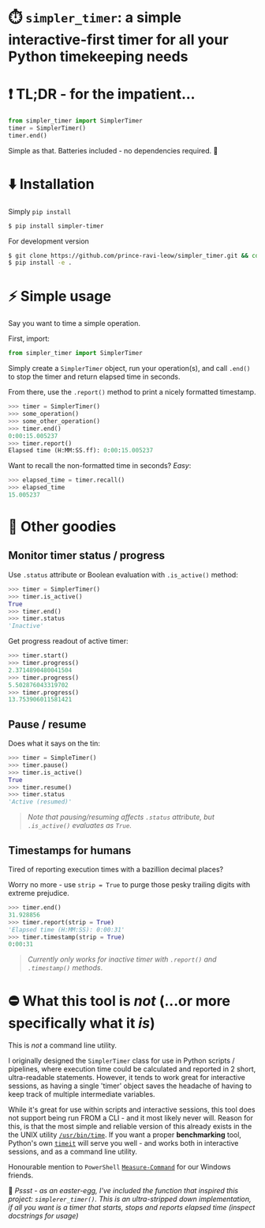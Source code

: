 # ⏱️ `simpler_timer`: a simple interactive-first timer for all your Python timekeeping needs 
# ❗️ TL;DR - for the impatient...
```py
from simpler_timer import SimplerTimer
timer = SimplerTimer()
timer.end()
```
Simple as that. Batteries included - no dependencies required. 🔋

# ⬇️ Installation
Simply `pip install`
```sh
$ pip install simpler-timer
```

For development version
```sh
$ git clone https://github.com/prince-ravi-leow/simpler_timer.git && cd simpler_timer/
$ pip install -e .
```

# ⚡️ Simple usage
Say you want to time a simple operation. 

First, import:
```py
from simpler_timer import SimplerTimer
```
Simply create a `SimplerTimer` object, run your operation(s), and call `.end()` to stop the timer and return elapsed time in seconds.

From there, use the `.report()` method to print a nicely formatted timestamp.
```py 
>>> timer = SimplerTimer()
>>> some_operation()
>>> some_other_operation()
>>> timer.end()
0:00:15.005237
>>> timer.report()
Elapsed time (H:MM:SS.ff): 0:00:15.005237
```

Want to recall the non-formatted time in seconds? *Easy*:
```py
>>> elapsed_time = timer.recall()
>>> elapsed_time
15.005237
```

# 🍬 Other goodies
## Monitor timer status / progress
Use `.status` attribute or Boolean evaluation with `.is_active()` method:
```py
>>> timer = SimplerTimer()
>>> timer.is_active()
True
>>> timer.end()
>>> timer.status
'Inactive'
```
Get progress readout of active timer:

```py
>>> timer.start()
>>> timer.progress()
2.3714890480041504
>>> timer.progress()
5.502876043319702
>>> timer.progress()
13.753906011581421
```
## Pause / resume
Does what it says on the tin:
```py
>>> timer = SimpleTimer()
>>> timer.pause()
>>> timer.is_active()
True
>>> timer.resume()
>>> timer.status
'Active (resumed)'
```
> *Note that pausing/resuming affects `.status` attribute, but `.is_active()` evaluates as `True`.*
## Timestamps for humans
Tired of reporting execution times with a bazillion decimal places?

Worry no more - use `strip = True` to purge those pesky trailing digits with extreme prejudice.
```py
>>> timer.end()
31.928856
>>> timer.report(strip = True)
'Elapsed time (H:MM:SS): 0:00:31'
>>> timer.timestamp(strip = True)
0:00:31
```
> *Currently only works for inactive timer with `.report()` and `.timestamp()` methods*.

# ⛔️ What this tool is *not* (...or more specifically what it *is*)
This is *not* a command line utility.

I originally designed the `SimplerTimer` class for use in Python scripts / pipelines, where execution time could be calculated and reported in 2 short, ultra-readable statements. However, it tends to work great for interactive sessions, as having a single 'timer' object saves the headache of having to keep track of multiple intermediate variables. 

While it's great for use within scripts and interactive sessions, this tool does not support being run FROM a CLI - and it most likely never will. Reason for this, is that the most simple and reliable version of this already exists in the the UNIX utility [`/usr/bin/time`](https://medium.com/hackernoon/usr-bin-time-not-the-command-you-think-you-know-34ac03e55cc3). If you want a proper **benchmarking** tool, Python's own [`timeit`](https://docs.python.org/3/library/timeit.html) will serve you well - and works both in interactive sessions, and as a command line utility. 

Honourable mention to `PowerShell` [`Measure-Command`](https://learn.microsoft.com/en-us/powershell/module/microsoft.powershell.utility/measure-command?view=powershell-7.4) for our Windows friends.

🐣 *Pssst - as an easter-egg, I've included the function that inspired this project: `simplerer_timer()`. This is an ultra-stripped down implementation, if all you want is a timer that starts, stops and reports elapsed time (inspect docstrings for usage)* 
